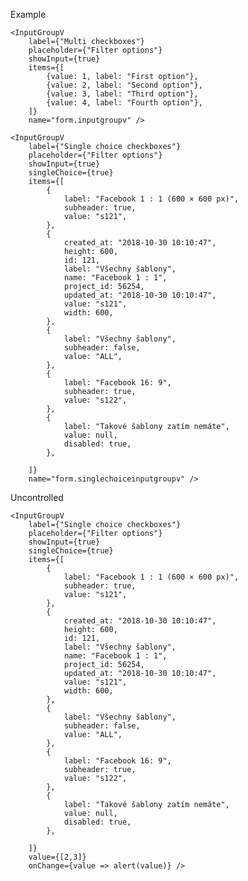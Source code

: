 Example

    <InputGroupV
        label={"Multi checkboxes"}
        placeholder={"Filter options"}
        showInput={true}
        items={[
            {value: 1, label: "First option"},
            {value: 2, label: "Second option"},
            {value: 3, label: "Third option"},
            {value: 4, label: "Fourth option"},
        ]}
        name="form.inputgroupv" />

    <InputGroupV
        label={"Single choice checkboxes"}
        placeholder={"Filter options"}
        showInput={true}
        singleChoice={true}
        items={[
            {
                label: "Facebook 1 : 1 (600 × 600 px)",
                subheader: true,
                value: "s121",
            },
            {
                created_at: "2018-10-30 10:10:47",
                height: 600,
                id: 121,
                label: "Všechny šablony",
                name: "Facebook 1 : 1",
                project_id: 56254,
                updated_at: "2018-10-30 10:10:47",
                value: "s121",
                width: 600,
            },
            {
                label: "Všechny šablony",
                subheader: false,
                value: "ALL",
            },
            {
                label: "Facebook 16: 9",
                subheader: true,
                value: "s122",
            },
            {
                label: "Takové šablony zatím nemáte",
                value: null,
                disabled: true,
            },

        ]}
        name="form.singlechoiceinputgroupv" />


Uncontrolled

    <InputGroupV
        label={"Single choice checkboxes"}
        placeholder={"Filter options"}
        showInput={true}
        singleChoice={true}
        items={[
            {
                label: "Facebook 1 : 1 (600 × 600 px)",
                subheader: true,
                value: "s121",
            },
            {
                created_at: "2018-10-30 10:10:47",
                height: 600,
                id: 121,
                label: "Všechny šablony",
                name: "Facebook 1 : 1",
                project_id: 56254,
                updated_at: "2018-10-30 10:10:47",
                value: "s121",
                width: 600,
            },
            {
                label: "Všechny šablony",
                subheader: false,
                value: "ALL",
            },
            {
                label: "Facebook 16: 9",
                subheader: true,
                value: "s122",
            },
            {
                label: "Takové šablony zatím nemáte",
                value: null,
                disabled: true,
            },

        ]}
        value={[2,3]}
        onChange={value => alert(value)} />


